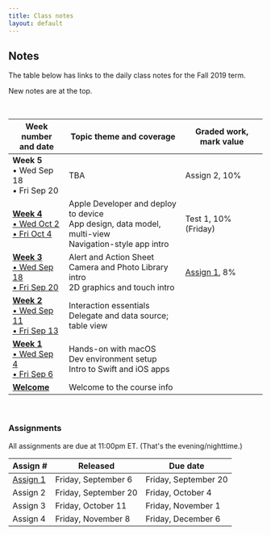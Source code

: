```yaml
---
title: Class notes
layout: default
---
```


## Notes

The table below has links to the daily class notes for the Fall 2019 term.  

New notes are at the top.

<br>

Week number<br>and date | Topic theme and coverage | Graded work, mark value
--- | --- | ---
**Week 5**<br>&bull; Wed Sep 18<br>&bull; Fri Sep 20 | TBA | Assign 2, 10%| 
**[Week 4](week04)**<br>[&bull; Wed Oct 2<br>&bull; Fri Oct 4](week04) | Apple Developer and deploy to device<br>App design, data model, multi-view<br>Navigation-style app intro | Test 1, 10%<br> (Friday) | 
**[Week 3](week03)**<br>[&bull; Wed Sep 18<br>&bull; Fri Sep 20](week03) | Alert and Action Sheet<br>Camera and Photo Library intro<br>2D graphics and touch intro | [Assign 1](/graded-work/assign1), 8%| 
**[Week 2](week02)**<br>[&bull; Wed Sep 11<br>&bull; Fri Sep 13](week02) | Interaction essentials<br>Delegate and data source; table view | |
**[Week 1](week01)**<br>[&bull; Wed Sep 4<br>&bull; Fri Sep 6](week01) | Hands-on with macOS<br>Dev environment setup<br>Intro to Swift and iOS apps | |
**[Welcome](/welcome)** | Welcome to the course info | | 

<br>

### Assignments

All assignments are due at 11:00pm ET. (That's the evening/nighttime.) 

Assign # | Released | Due date
--- | --- | ---
[Assign 1](/graded-work/assign1) | Friday, September 6 | Friday, September 20
Assign 2 | Friday, September 20 | Friday, October 4
Assign 3 | Friday, October 11 | Friday, November 1
Assign 4 | Friday, November 8 | Friday, December 6 

<br>
